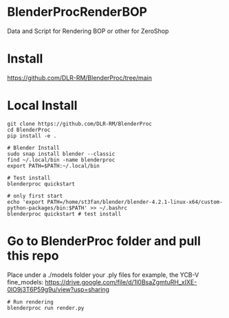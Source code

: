 # BlenderProcRenderBOP
Data and Script for Rendering BOP or other for ZeroShop

# Install
https://github.com/DLR-RM/BlenderProc/tree/main

# Local Install
```
git clone https://github.com/DLR-RM/BlenderProc
cd BlenderProc
pip install -e .

# Blender Install
sudo snap install blender --classic
find ~/.local/bin -name blenderproc
export PATH=$PATH:~/.local/bin

# Test install
blenderproc quickstart

# only first start
echo 'export PATH=/home/st3fan/blender/blender-4.2.1-linux-x64/custom-python-packages/bin:$PATH' >> ~/.bashrc
blenderproc quickstart # test install
```

# Go to BlenderProc folder and pull this repo
Place under a ./models folder your .ply files for example, the YCB-V fine_models:
https://drive.google.com/file/d/1l0BsaZgmtuRH_xIXE-0lO9j3T6P59g9u/view?usp=sharing



```
# Run rendering
blenderproc run render.py
```

